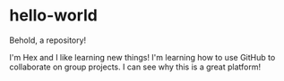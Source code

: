 # hello-world
Behold, a repository!

I'm Hex and I like learning new things! I'm learning how to use GitHub to collaborate on group projects. I can see why this is a great platform!
